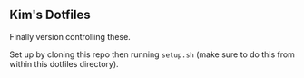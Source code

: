 ## Kim's Dotfiles

Finally version controlling these.

Set up by cloning this repo then running `setup.sh` (make sure to do this from within this dotfiles directory).
